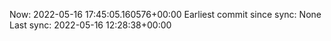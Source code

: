 Now: 2022-05-16 17:45:05.160576+00:00 Earliest commit since sync: None Last sync: 2022-05-16 12:28:38+00:00
